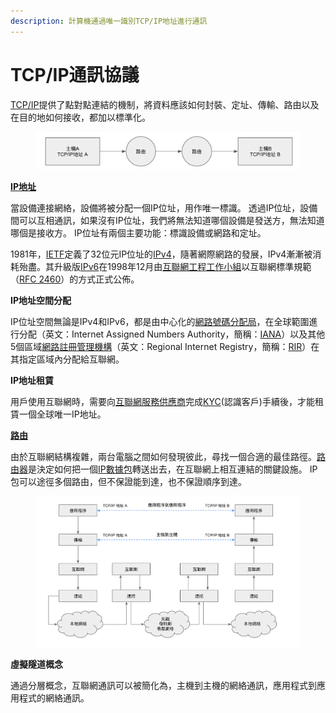 ```yaml
---
description: 計算機通過唯一識別TCP/IP地址進行通訊
---
```


# TCP/IP通訊協議

[TCP/IP](https://zh.wikipedia.org/wiki/TCP/IP%E5%8D%8F%E8%AE%AE%E6%97%8F)提供了點對點連結的機制，將資料應該如何封裝、定址、傳輸、路由以及在目的地如何接收，都加以標準化。

<figure><img src="../../../.gitbook/assets/image (1) (1).png" alt=""><figcaption></figcaption></figure>

[**IP地址**](https://en.wikipedia.org/wiki/IP\_address)

當設備連接網絡，設備將被分配一個IP位址，用作唯一標識。 透過IP位址，設備間可以互相通訊，如果沒有IP位址，我們將無法知道哪個設備是發送方，無法知道哪個是接收方。 IP位址有兩個主要功能：標識設備或網路和定址。

1981年，[IETF](https://www.ietf.org/)定義了32位元IP位址的[IPv4](https://zh.wikipedia.org/wiki/IPv4)，隨著網際網路的發展，IPv4漸漸被消耗殆盡。其升級版[IPv6](https://zh.wikipedia.org/wiki/IPv6)在1998年12月由[互聯網工程工作小組](https://zh.wikipedia.org/zh-hant/%E4%BA%92%E8%81%94%E7%BD%91%E5%B7%A5%E7%A8%8B%E4%BB%BB%E5%8A%A1%E7%BB%84)以互聯網標準規範（[RFC 2460](https://datatracker.ietf.org/doc/html/rfc2460)）的方式正式公佈。

**IP地址空間分配**

IP位址空間無論是IPv4和IPv6，都是由中心化的[網路號碼分配局](https://zh.wikipedia.org/wiki/%E4%BA%92%E8%81%94%E7%BD%91%E5%8F%B7%E7%A0%81%E5%88%86%E9%85%8D%E5%B1%80)，在全球範圍進行分配（英文：Internet Assigned Numbers Authority，簡稱：[IANA](https://en.wikipedia.org/wiki/Internet\_Assigned\_Numbers\_Authority)）以及其他5個區域[網路註冊管理機構](https://zh.wikipedia.org/wiki/%E5%8C%BA%E5%9F%9F%E4%BA%92%E8%81%94%E7%BD%91%E6%B3%A8%E5%86%8C%E7%AE%A1%E7%90%86%E6%9C%BA%E6%9E%84)（英文：Regional Internet Registry，簡稱：[RIR](https://en.wikipedia.org/wiki/Regional\_Internet\_registry)）在其指定區域內分配給互聯網。

**IP地址租賃**

用戶使用互聯網時，需要向[互聯網服務供應商](https://zh.wikipedia.org/wiki/%E4%BA%92%E8%81%94%E7%BD%91%E6%9C%8D%E5%8A%A1%E4%BE%9B%E5%BA%94%E5%95%86)完成[KYC](https://zh.wikipedia.org/wiki/%E8%AA%8D%E8%AD%98%E4%BD%A0%E7%9A%84%E5%AE%A2%E6%88%B6)(認識客戶)手續後，才能租賃一個全球唯一IP地址。

[**路由**](https://zh.wikipedia.org/wiki/%E8%B7%AF%E7%94%B1)

由於互聯網結構複雜，兩台電腦之間如何發現彼此，尋找一個合適的最佳路徑。[路由器](https://zh.wikipedia.org/wiki/%E8%B7%AF%E7%94%B1%E5%99%A8)是決定如何把一個[IP數據包](https://zh.wikipedia.org/wiki/%E7%B6%B2%E8%B7%AF%E5%B0%81%E5%8C%85)轉送出去，在互聯網上相互連結的關鍵設施。 IP包可以途徑多個路由，但不保證能到達，也不保證順序到達。

<figure><img src="../../../.gitbook/assets/image (2) (1).png" alt=""><figcaption></figcaption></figure>

**虛擬隧道概念**

通過分層概念，互聯網通訊可以被簡化為，主機到主機的網絡通訊，應用程式到應用程式的網絡通訊。
